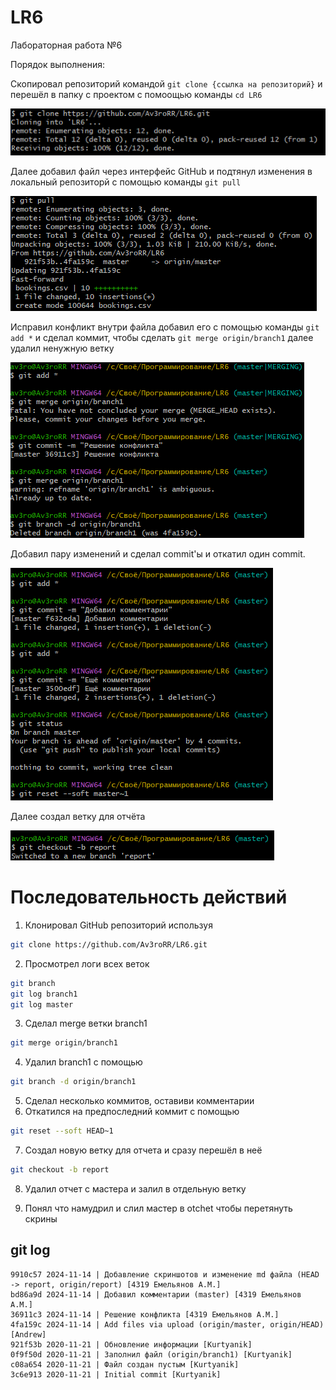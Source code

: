 # LR6
Лабораторная работа №6

Порядок выполнения:

Скопировал репозиторий командой `git clone {ссылка на репозиторий}` и перешёл в папку с проектом с помоощью команды `cd LR6`

![Копирование проекта](screenshots/git_clone.png)

Далее добавил файл через интерфейс GitHub и подтянул изменения в локальный репозиторй с помощью команды `git pull`

![Измениения в локальном репозитории](screenshots/git_pull.png)

Исправил конфликт внутри файла добавил его с помощью команды `git add *` и сделал коммит, чтобы сделать `git merge origin/branch1` далее удалил ненужную ветку

![Исправление конфликта и удаление](screenshots/problem_solve.png)

Добавил пару изменений и сделал commit'ы и откатил один commit.

![Добавление изменений](screenshots/changes_1.png) 

Далее создал ветку для отчёта

![Создание ветки](screenshots/new_branch.png)

# Последовательность действий
1. Клонировал GitHub репозиторий используя
```bash
git clone https://github.com/Av3roRR/LR6.git
```


2. Просмотрел логи всех веток
```bash
git branch
git log branch1
git log master
```


3. Сделал merge ветки branch1
```bash
git merge origin/branch1
```

4. Удалил branch1 с помощью
```bash
git branch -d origin/branch1
```

5. Сделал несколько коммитов, оставиви комментарии
6. Откатился на предпоследний коммит с помощью
```bash
git reset --soft HEAD~1
```

7. Создал новую ветку для отчета и сразу перешёл в неё
```bash
git checkout -b report
```

8. Удалил отчет с мастера и залил в отдельную ветку


9. Понял что намудрил и слил мастер в otchet чтобы перетянуть скрины

## git log

```text
9910c57 2024-11-14 | Добавление скриншотов и изменение md файла (HEAD -> report, origin/report) [4319 Емельянов А.М.]
bd86a9d 2024-11-14 | Добавил комментарии (master) [4319 Емельянов А.М.]
36911c3 2024-11-14 | Решение конфликта [4319 Емельянов А.М.]
4fa159c 2024-11-14 | Add files via upload (origin/master, origin/HEAD) [Andrew]
921f53b 2020-11-21 | Обновление информации [Kurtyanik]
0f9f50d 2020-11-21 | Заполнил файл (origin/branch1) [Kurtyanik]
c08a654 2020-11-21 | Файл создан пустым [Kurtyanik]
3c6e913 2020-11-21 | Initial commit [Kurtyanik]
```